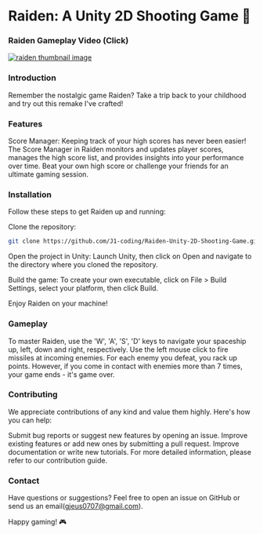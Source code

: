 # Raiden: A Unity 2D Shooting Game 🚀

### Raiden Gameplay Video (Click)
<a href="https://youtu.be/aI9E4yKLZ2Y">
<img src="http://img.youtube.com/vi/aI9E4yKLZ2Y/maxresdefault.jpg" alt="raiden thumbnail image">
</a>

### Introduction
Remember the nostalgic game Raiden? Take a trip back to your childhood and try out this remake I've crafted!

### Features
Score Manager: Keeping track of your high scores has never been easier! The Score Manager in Raiden monitors and updates player scores, manages the high score list, and provides insights into your performance over time. Beat your own high score or challenge your friends for an ultimate gaming session.

### Installation
Follow these steps to get Raiden up and running:

Clone the repository:
```bash
git clone https://github.com/J1-coding/Raiden-Unity-2D-Shooting-Game.git
```
Open the project in Unity: Launch Unity, then click on Open and navigate to the directory where you cloned the repository.

Build the game: To create your own executable, click on File > Build Settings, select your platform, then click Build.

Enjoy Raiden on your machine!


### Gameplay
To master Raiden, use the 'W', 'A', 'S', 'D' keys to navigate your spaceship up, left, down and right, respectively. Use the left mouse click to fire missiles at incoming enemies. For each enemy you defeat, you rack up points. However, if you come in contact with enemies more than 7 times, your game ends - it's game over.

### Contributing
We appreciate contributions of any kind and value them highly. Here's how you can help:

Submit bug reports or suggest new features by opening an issue.
Improve existing features or add new ones by submitting a pull request.
Improve documentation or write new tutorials.
For more detailed information, please refer to our contribution guide.

### Contact
Have questions or suggestions? Feel free to open an issue on GitHub or send us an email(gjeus0707@gmail.com).

Happy gaming! 🎮

